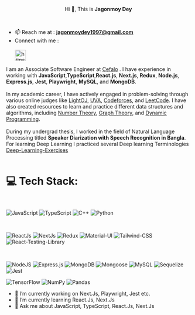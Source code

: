 

<p align="center">Hi 👋, This is <strong>Jagonmoy Dey</strong></p>

<br>

- 📫 Reach me at : **jagonmoydey1997@gmail.com** <br>
- Connect with me : <br> <br>
<a href="https://www.linkedin.com/in/jagonmoy/" target="blank"><img align="center" src="https://cdn.jsdelivr.net/npm/simple-icons@3.0.1/icons/linkedin.svg" alt="https://www.linkedin.com/in/jagonmoy/" height="30" width="30" /></a>

I am an Associate Software Engineer at [Cefalo](https://www.cefalo.com/en/) . I have experience in working with **JavaScript**,**TypeScript**,**React.js**, **Next.js**, **Redux**, **Node.js**, **Express.js**, **Jest**, **Playwright**, **MySQL**, and **MongoDB**.
<br><br> 
In my academic career, I have actively engaged in problem-solving through various online judges like [LightOJ](https://lightoj.com/user/jagonmoy), [UVA](https://uhunt.onlinejudge.org/id/954978), [Codeforces](https://codeforces.com/profile/Jagonmoy), and [LeetCode](https://leetcode.com/Jagonmoy/). I have also created resources to learn and practice different data structures and algorithms, including [Number Theory](https://github.com/jagonmoy/Number-Theory), [Graph Theory](https://github.com/jagonmoy/Graph-Theory), and [Dynamic Programming](https://github.com/jagonmoy/Dynamic-Programming).
<br><br>
During my undergrad thesis, I worked in the field of Natural Language Processing titled **Speaker Diarization with Speech Recognition in Bangla**. For learning Deep Learning I practiced several Deep learning Terminologies [Deep-Learning-Exercises](https://github.com/jagonmoy/Deep-Learning-Exercises)
<br><br>

# 💻 Tech Stack:

<br>

![JavaScript](https://img.shields.io/badge/javascript-%23323330.svg?style=for-the-badge&logo=javascript&logoColor=%23F7DF1E) ![TypeScript](https://img.shields.io/badge/TypeScript-%23007ACC.svg?style=for-the-badge&logo=typescript&logoColor=white) ![C++](https://img.shields.io/badge/c++-%2300599C.svg?style=for-the-badge&logo=c%2B%2B&logoColor=white) ![Python](https://img.shields.io/badge/python-%2314354C.svg?style=for-the-badge&logo=python&logoColor=white)


<br>

![ReactJs](https://img.shields.io/badge/React-%2320232a.svg?style=for-the-badge&logo=react&logoColor=%2361DAFB) ![NextJs](https://img.shields.io/badge/Next.js-%23000000.svg?style=for-the-badge&logo=next.js&logoColor=white) ![Redux](https://img.shields.io/badge/Redux-%23764ABC.svg?style=for-the-badge&logo=redux&logoColor=white) ![Material-UI](https://img.shields.io/badge/Material--UI-%230081CB.svg?style=for-the-badge&logo=material-ui&logoColor=white)
![Tailwind-CSS](https://img.shields.io/badge/Tailwind%20CSS-%2338B2AC.svg?style=for-the-badge&logo=tailwind-css&logoColor=white) ![React-Testing-Library](https://img.shields.io/badge/React%20Testing%20Library-%23E33332.svg?style=for-the-badge&logo=testing-library&logoColor=white)


<br>

![NodeJS](https://img.shields.io/badge/node.js-6DA55F?style=for-the-badge&logo=node.js&logoColor=white) ![Express.js](https://img.shields.io/badge/express.js-%23404d59.svg?style=for-the-badge&logo=express&logoColor=%2361DAFB) ![MongoDB](https://img.shields.io/badge/MongoDB-%2347A248.svg?style=for-the-badge&logo=mongodb&logoColor=white)
![Mongoose](https://img.shields.io/badge/Mongoose-%23880000.svg?style=for-the-badge&logo=mongoose&logoColor=white) ![MySQL](https://img.shields.io/badge/mysql-%2300f.svg?style=for-the-badge&logo=mysql&logoColor=white) ![Sequelize](https://img.shields.io/badge/Sequelize-%23161F26.svg?style=for-the-badge&logo=sequelize&logoColor=white) ![Jest](https://img.shields.io/badge/Jest-%23C21325.svg?style=for-the-badge&logo=jest&logoColor=white)



![TensorFlow](https://img.shields.io/badge/TensorFlow-%23FF6F00.svg?style=for-the-badge&logo=tensorflow&logoColor=white) ![NumPy](https://img.shields.io/badge/NumPy-%23013243.svg?style=for-the-badge&logo=numpy&logoColor=white) ![Pandas](https://img.shields.io/badge/Pandas-%23150458.svg?style=for-the-badge&logo=pandas&logoColor=white)


- 🔭 I’m currently working on Next.Js, Playwright, Jest etc.
- 🌱 I’m currently learning React.Js, Next.Js
- 💬 Ask me about JavaScript, TypeScript, React.Js, Next.Js 

